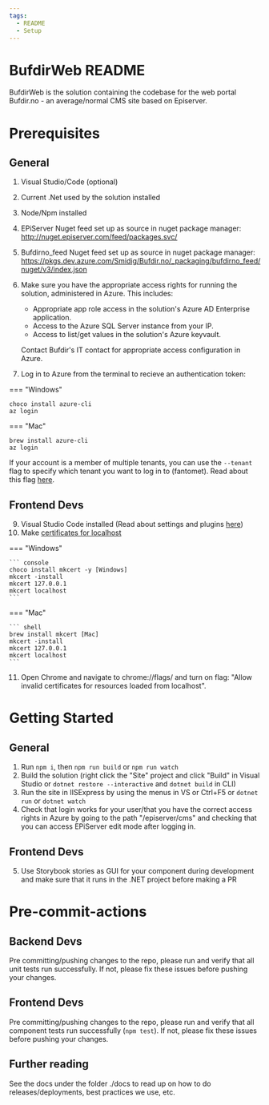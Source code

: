 ```yaml
---
tags:
  - README
  - Setup
---
```


# BufdirWeb README

BufdirWeb is the solution containing the codebase for the web portal Bufdir.no -
an average/normal CMS site based on Episerver.

# Prerequisites

## General

1. Visual Studio/Code (optional)
2. Current .Net used by the solution installed
3. Node/Npm installed
4. EPiServer Nuget feed set up as source in nuget package manager:
   http://nuget.episerver.com/feed/packages.svc/
5. Bufdirno_feed Nuget feed set up as source in nuget package manager:
   https://pkgs.dev.azure.com/Smidig/Bufdir.no/_packaging/bufdirno_feed/nuget/v3/index.json
6. Make sure you have the appropriate access rights for running the solution,
   administered in Azure. This includes:

   - Appropriate app role access in the solution's Azure AD Enterprise
     application.
   - Access to the Azure SQL Server instance from your IP.
   - Access to list/get values in the solution's Azure keyvault.

   Contact Bufdir's IT contact for appropriate access configuration in Azure.

7. Log in to Azure from the terminal to recieve an authentication token:

=== "Windows"

   ``` shell
   choco install azure-cli
   az login
   ```

=== "Mac"

   ``` shell
   brew install azure-cli
   az login
   ```

   If your account is a member of multiple tenants, you can use the `--tenant`
   flag to specify which tenant you want to log in to (fantomet). Read about
   this flag
   [here](https://docs.microsoft.com/en-us/cli/azure/authenticate-azure-cli#sign-in-with-a-different-tenant).

## Frontend Devs

9. Visual Studio Code installed (Read about settings and plugins
   [here](https://bufdir.atlassian.net/wiki/spaces/BUF/pages/2149974017/Frontend))
10. Make [certificates for localhost](https://web.dev/how-to-use-local-https/)
   
=== "Windows"

    ``` console
    choco install mkcert -y [Windows]
    mkcert -install
    mkcert 127.0.0.1
    mkcert localhost
    ```

=== "Mac"

    ``` shell
    brew install mkcert [Mac]
    mkcert -install
    mkcert 127.0.0.1
    mkcert localhost
    ```

11. Open Chrome and navigate to chrome://flags/ and turn on flag: "Allow invalid
    certificates for resources loaded from localhost".

# Getting Started

## General

1. Run `npm i`, then `npm run build` or `npm run watch`
2. Build the solution (right click the "Site" project and click "Build" in
   Visual Studio or `dotnet restore --interactive` and `dotnet build` in CLI)
3. Run the site in IISExpress by using the menus in VS or Ctrl+F5 or
   `dotnet run` or `dotnet watch`
4. Check that login works for your user/that you have the correct access rights
   in Azure by going to the path "/episerver/cms" and checking that you can
   access EPiServer edit mode after logging in.

## Frontend Devs

5. Use Storybook stories as GUI for your component during development and make
   sure that it runs in the .NET project before making a PR

# Pre-commit-actions

## Backend Devs

Pre committing/pushing changes to the repo, please run and verify that all unit
tests run successfully. If not, please fix these issues before pushing your
changes.

## Frontend Devs

Pre committing/pushing changes to the repo, please run and verify that all
component tests run successfully (`npm test`). If not, please fix these issues
before pushing your changes.

## Further reading

See the docs under the folder ./docs to read up on how to do
releases/deployments, best practices we use, etc.
